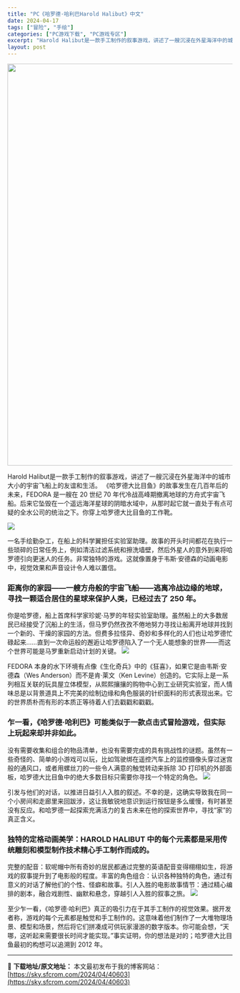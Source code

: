 ```yaml
---
title: "PC《哈罗德·哈利巴Harold Halibut》中文"
date: 2024-04-17
tags: ["冒险", "手绘"]
categories: ["PC游戏下载", "PC游戏专区"]
excerpt: "Harold Halibut是一款手工制作的叙事游戏，讲述了一艘沉浸在外星海洋中的城市大小的宇宙飞船上的友谊和生活。 《哈罗德大比目鱼》的故事发生在几百年后的未来，FEDORA 是一艘在 20 世纪 70 年代冷战高峰期撤离地球的方舟式宇宙飞船。后来它坠毁在一个遥远海洋星球的阴暗水域中，从那时起它就&hellip;"
layout: post
---
```


<img class="size-full wp-image-40604 aligncenter" src="https://sky.sfcrom.com/wp-content/uploads/2024/04/2024041704095383.webp" alt="" width="600" height="900" />

Harold Halibut是一款手工制作的叙事游戏，讲述了一艘沉浸在外星海洋中的城市大小的宇宙飞船上的友谊和生活。 《哈罗德大比目鱼》的故事发生在几百年后的未来，FEDORA 是一艘在 20 世纪 70 年代冷战高峰期撤离地球的方舟式宇宙飞船。后来它坠毁在一个遥远海洋星球的阴暗水域中，从那时起它就一直处于有点可疑的全水公司的统治之下。你穿上哈罗德大比目鱼的工作靴。

<img src="https://sky.sfcrom.com/wp-content/uploads/2024/04/20240417121156-49742.jpeg" />

<span>一名手绘勤杂工，在船上的科学翼担任实验室助理。故事的开头时间都花在执行一些琐碎的日常任务上，例如清洁过滤系统和擦洗墙壁，然后外星人的意外到来将哈罗德引向更迷人的任务。非常独特的游戏。这就像置身于韦斯·安德森的动画电影中，视觉效果和声音设计令人难以置信。</span>
<h3><span>距离你的家园——一艘方舟般的宇宙飞船——逃离冷战边缘的地球，寻找一颗适合居住的星球来保护人类，已经过去了 250 年。</span></h3>
<span>你是哈罗德，船上首席科学家珍妮·马罗的年轻实验室助理。虽然船上的大多数居民已经接受了沉船上的生活，但马罗仍然孜孜不倦地努力寻找让船离开地球并找到一个新的、干燥的家园的方法。但费多拉怪异、奇妙和多样化的人们也让哈罗德忙碌起来……直到一次命运般的邂逅让哈罗德陷入了一个无人能想象的世界——而这个世界可能是马罗重新启动计划的关键。</span>

<img src="https://sky.sfcrom.com/wp-content/uploads/2024/04/20240417121159-99274.jpeg" />

<span>FEDORA 本身的水下环境有点像《生化奇兵》中的《狂喜》，如果它是由韦斯·安德森（Wes Anderson）而不是肯·莱文（Ken Levine）创造的。它实际上是一系列相互关联的玩具屋立体模型，从熙熙攘攘的购物中心到工业研究实验室，而人情味总是以背景道具上不完美的绘制边缘和角色服装的针织面料的形式表现出来。它的世界质朴而有形的本质正等待着人们去戳戳和戳戳。</span>
<h3><span>乍一看，《哈罗德·哈利巴》可能类似于一款点击式冒险游戏，但实际上玩起来却并非如此。</span></h3>
<span>没有需要收集和组合的物品清单，也没有需要完成的具有挑战性的谜题。虽然有一些奇怪的、简单的小游戏可以玩，比如驾驶绑在遥控汽车上的监控摄像头穿过迷宫般的通风口，或者用螺丝刀的一些令人满意的触觉转动来拆除 3D 打印机的外部面板，哈罗德大比目鱼中的绝大多数目标只需要你寻找一个特定的角色。</span>

<img src="https://sky.sfcrom.com/wp-content/uploads/2024/04/20240417121202-736f2.jpeg" />

<span>引发与他们的对话，以推进日益引人入胜的叙述。不幸的是，这确实导致我在同一个小房间和走廊里来回跋涉，这让我敏锐地意识到运行按钮是多么缓慢，有时甚至没有反应。和哈罗德一起探索充满活力的复古未来在他的探索世界中，寻找“家”的真正含义。</span>
<h3><span>独特的定格动画美学：HAROLD HALIBUT 中的每个元素都是采用传统雕刻和模型制作技术精心手工制作而成的。</span></h3>
<span>完整的配音：软呢帽中所有奇妙的居民都通过完整的英语配音变得栩栩如生，将游戏的叙事提升到了电影般的程度。丰富的角色组合：认识各种独特的角色，通过有意义的对话了解他们的个性、怪癖和故事。引人入胜的电影故事情节：通过精心编排的剧本，融合戏剧性、幽默和悬念，穿越引人入胜的叙事之旅。</span>

<img src="https://sky.sfcrom.com/wp-content/uploads/2024/04/20240417121205-e06c8.jpeg" />

至少乍一看，《哈罗德·哈利巴》真正的吸引力在于其手工制作的视觉效果。据开发者称，游戏的每个元素都是触觉和手工制作的。这意味着他们制作了一大堆物理场景、模型和场景，然后将它们拼凑成可供玩家漫游的数字版本。你可能会想，“天哪，这听起来需要很长时间才能实现。”事实证明，你的想法是对的；哈罗德大比目鱼最初的构想可以追溯到 2012 年。

---
📖 **下载地址/原文地址：** 本文最初发布于我的博客网站：[https://sky.sfcrom.com/2024/04/40603](https://sky.sfcrom.com/2024/04/40603)
